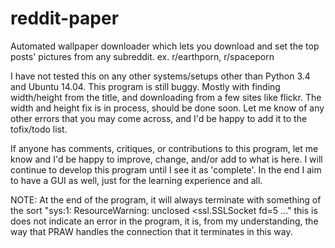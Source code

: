 # reddit-paper
Automated wallpaper downloader which lets you download and set the top posts' pictures from any subreddit. ex. r/earthporn, r/spaceporn

I have not tested this on any other systems/setups other than Python 3.4 and Ubuntu 14.04.
This program is still buggy. Mostly with finding width/height from the title, and downloading from a few sites like flickr. The width and height fix is in process, should be done soon. Let me know of any other errors that you may come across, and I'd be happy to add it to the tofix/todo list.

If anyone has comments, critiques, or contributions to this program, let me know and I'd be happy to improve, change, and/or add to what is here. I will continue to develop this program until I see it as 'complete'. In the end I aim to have a GUI as well, just for the learning experience and all.

NOTE: At the end of the program, it will always terminate with something of the sort "sys:1: ResourceWarning: unclosed <ssl.SSLSocket fd=5 ..." this is does not indicate an error in the program, it is, from my understanding, the way that PRAW handles the connection that it terminates in this way.
